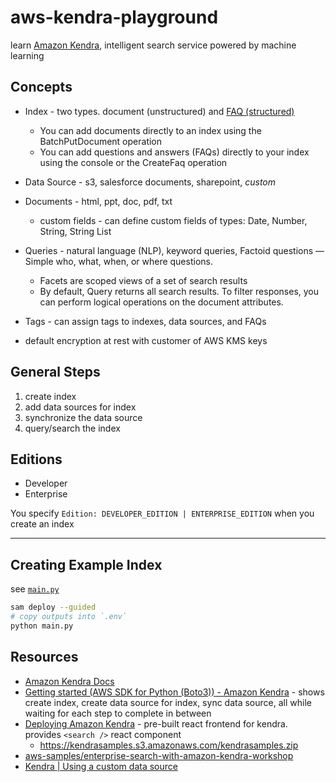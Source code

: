 # aws-kendra-playground

learn [Amazon Kendra](https://aws.amazon.com/kendra/), intelligent search service powered by machine learning

## Concepts

* Index - two types. document (unstructured) and [FAQ (structured)](https://docs.aws.amazon.com/kendra/latest/dg/in-creating-faq.html)
    * You can add documents directly to an index using the BatchPutDocument operation
    * You can add questions and answers (FAQs) directly to your index using the console or the CreateFaq operation
* Data Source - s3, salesforce documents, sharepoint, *custom*
* Documents - html, ppt, doc, pdf, txt
    * custom fields - can define custom fields of types: Date, Number, String, String List
* Queries - natural language (NLP), keyword queries, Factoid questions — Simple
who, what, when, or where questions.
    * Facets are scoped views of a set of search results
    * By default, Query returns all search results. To filter responses, you can perform logical operations on the document attributes.
* Tags - can assign tags to indexes, data sources, and FAQs

* default encryption at rest with customer of AWS KMS keys

## General Steps

1. create index
1. add data sources for index
1. synchronize the data source
1. query/search the index

## Editions

* Developer
* Enterprise

You specify `Edition: DEVELOPER_EDITION | ENTERPRISE_EDITION` when you create an index

---

## Creating Example Index

see [`main.py`](main.py)

```sh
sam deploy --guided
# copy outputs into `.env`
python main.py
```

## Resources

* [Amazon Kendra Docs](https://docs.aws.amazon.com/kendra/latest/dg/what-is-kendra.html)
* [Getting started (AWS SDK for Python (Boto3)) - Amazon Kendra](https://docs.aws.amazon.com/kendra/latest/dg/gs-python.html) - shows create index, create data source for index, sync data source, all while waiting for each step to complete in between
* [Deploying Amazon Kendra](https://docs.aws.amazon.com/kendra/latest/dg/deploying.html) - pre-built react frontend for kendra.  provides `<search />` react component
    * <https://kendrasamples.s3.amazonaws.com/kendrasamples.zip>
* [aws-samples/enterprise-search-with-amazon-kendra-workshop](https://github.com/aws-samples/enterprise-search-with-amazon-kendra-workshop)
* [Kendra | Using a custom data source](https://docs.aws.amazon.com/kendra/latest/dg/data-source-custom.html)